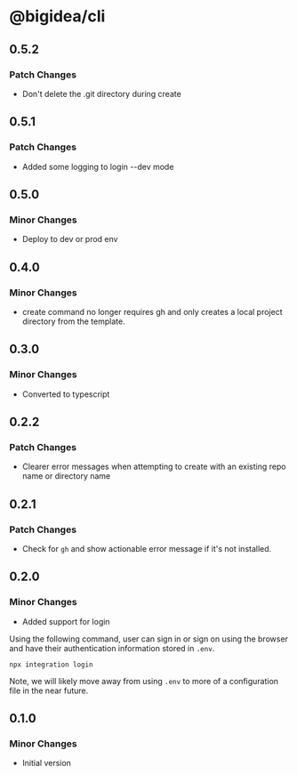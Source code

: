 # @bigidea/cli

## 0.5.2

### Patch Changes

- Don't delete the .git directory during create

## 0.5.1

### Patch Changes

- Added some logging to login --dev mode

## 0.5.0

### Minor Changes

- Deploy to dev or prod env

## 0.4.0

### Minor Changes

- create command no longer requires gh and only creates a local project directory from the template.

## 0.3.0

### Minor Changes

- Converted to typescript

## 0.2.2

### Patch Changes

- Clearer error messages when attempting to create with an existing repo name or directory name

## 0.2.1

### Patch Changes

- Check for `gh` and show actionable error message if it's not installed.

## 0.2.0

### Minor Changes

- Added support for login

Using the following command, user can sign in or sign on using the browser and have their authentication information stored in `.env`.

```shell
npx integration login
```

Note, we will likely move away from using `.env` to more of a configuration file in the near future.

## 0.1.0

### Minor Changes

- Initial version
